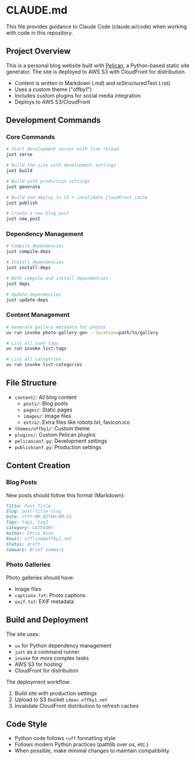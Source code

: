# CLAUDE.md

This file provides guidance to Claude Code (claude.ai/code) when working with code in this repository.

## Project Overview

This is a personal blog website built with [Pelican](https://getpelican.com/), a Python-based static site generator. The site is deployed to AWS S3 with CloudFront for distribution.

- Content is written in Markdown (.md) and reStructuredText (.rst) 
- Uses a custom theme ("offby1")
- Includes custom plugins for social media integration
- Deploys to AWS S3/CloudFront

## Development Commands

### Core Commands

```bash
# Start development server with live reload
just serve

# Build the site with development settings
just build

# Build with production settings
just generate

# Build and deploy to S3 + invalidate CloudFront cache
just publish

# Create a new blog post
just new_post
```

### Dependency Management

```bash
# Compile dependencies
just compile-deps

# Install dependencies 
just install-deps

# Both compile and install dependencies
just deps

# Update dependencies
just update-deps
```

### Content Management

```bash
# Generate gallery metadata for photos
uv run invoke photo-gallery-gen --location=path/to/gallery

# List all used tags
uv run invoke list-tags

# List all categories
uv run invoke list-categories
```

## File Structure

- `content/`: All blog content
  - `posts/`: Blog posts
  - `pages/`: Static pages
  - `images/`: Image files
  - `extra/`: Extra files like robots.txt, favicon.ico
- `themes/offby1/`: Custom theme
- `plugins/`: Custom Pelican plugins
- `pelicanconf.py`: Development settings
- `publishconf.py`: Production settings

## Content Creation

### Blog Posts

New posts should follow this format (Markdown):

```markdown
Title: Post Title
Slug: post-title-slug
Date: YYYY-MM-DDTHH:MM:SS
Tags: tag1, tag2
Category: CATEGORY
Author: Chris Rose
Email: offline@offby1.net
Status: draft
Summary: Brief summary
```

### Photo Galleries

Photo galleries should have:
- Image files
- `captions.txt`: Photo captions
- `exif.txt`: EXIF metadata

## Build and Deployment

The site uses:
- `uv` for Python dependency management
- `just` as a command runner
- `invoke` for more complex tasks
- AWS S3 for hosting
- CloudFront for distribution

The deployment workflow:
1. Build site with production settings
2. Upload to S3 bucket `ideas.offby1.net`
3. Invalidate CloudFront distribution to refresh caches

## Code Style

- Python code follows `ruff` formatting style
- Follows modern Python practices (pathlib over os, etc.)
- When possible, make minimal changes to maintain compatibility